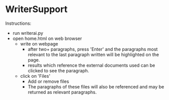 # WriterSupport

Instructions:
- run writerai.py
- open home.html on web browser
  - write on webpage
    - after two+ paragraphs, press 'Enter' and the paragraphs most relevant to the last paragraph written will be highlighted on the page.
    - results which reference the external documents used can be clicked to see the paragraph.
  - click on 'Files'
    - Add or remove files
    - The paragraphs of these files will also be referenced and may be returned as relevant paragraphs.
